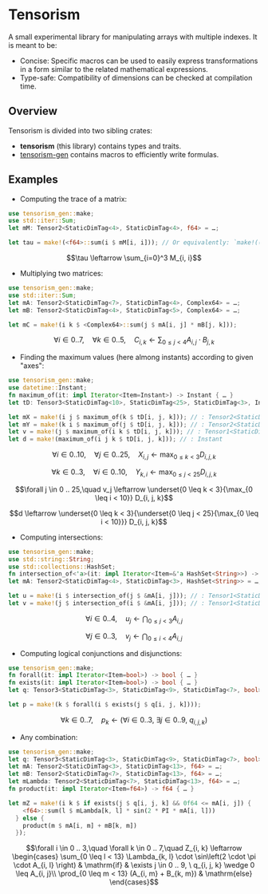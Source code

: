 # Tensorism

A small experimental library for manipulating arrays with multiple indexes. It is meant to be:
 * Concise: Specific macros can be used to easily express transformations in a form similar to 
   the related mathematical expressions.
 * Type-safe: Compatibility of dimensions can be checked at compilation time.

## Overview

Tensorism is divided into two sibling crates:
 * **tensorism** (this library) contains types and traits.
 * [tensorism-gen](https://crates.io/crates/tensorism-gen) contains macros to
   efficiently write formulas.

## Examples

* Computing the trace of a matrix:
```rust
use tensorism_gen::make;
use std::iter::Sum;
let mM: Tensor2<StaticDimTag<4>, StaticDimTag<4>, f64> = …;

let tau = make!(<f64>::sum(i $ mM[i, i])); // Or equivalently: `make!((i $ mM[i, i]).sum())`
```
$$\tau \leftarrow \sum_{i=0}^3 M_{i, i}$$

* Multiplying two matrices:
```rust
use tensorism_gen::make;
use std::iter::Sum;
let mA: Tensor2<StaticDimTag<7>, StaticDimTag<4>, Complex64> = …;
let mB: Tensor2<StaticDimTag<4>, StaticDimTag<5>, Complex64> = …;

let mC = make!(i k $ <Complex64>::sum(j $ mA[i, j] * mB[j, k]));
```
$$\forall i \in 0 .. 7,\quad \forall k \in 0 .. 5,\quad C_{i, k} \leftarrow \sum_{0 \leq j < 4} A_{i, j} \cdot B_{j, k}$$

* Finding the maximum values (here almong instants) according to given "axes":
```rust
use tensorism_gen::make;
use datetime::Instant;
fn maximum_of(it: impl Iterator<Item=Instant>) -> Instant { … }
let tD: Tensor3<StaticDimTag<10>, StaticDimTag<25>, StaticDimTag<3>, Instant> = …;

let mX = make!(i j $ maximum_of(k $ tD[i, j, k])); // : Tensor2<StaticDimTag<10>, StaticDimTag<25>, Instant>
let mY = make!(k i $ maximum_of(j $ tD[i, j, k])); // : Tensor2<StaticDimTag<3>, StaticDimTag<10>, Instant>
let v = make!(j $ maximum_of(i k $ tD[i, j, k])); // : Tensor1<StaticDimTag<25>, Instant>
let d = make!(maximum_of(i j k $ tD[i, j, k])); // : Instant
```
$$\forall i \in 0 .. 10,\quad \forall j \in 0 .. 25,\quad X_{i, j} \leftarrow \max_{0 \leq k < 3} D_{i, j, k}$$

$$\forall k \in 0 .. 3,\quad \forall i \in 0 .. 10,\quad Y_{k, i} \leftarrow \max_{0 \leq j < 25} D_{i, j, k}$$

$$\forall j \in 0 .. 25,\quad v_j \leftarrow \underset{0 \leq k < 3}{\max_{0 \leq i < 10}} D_{i, j, k}$$

$$d \leftarrow \underset{0 \leq k < 3}{\underset{0 \leq j < 25}{\max_{0 \leq i < 10}}} D_{i, j, k}$$

* Computing intersections:
```rust
use tensorism_gen::make;
use std::string::String;
use std::collections::HashSet;
fn intersection_of<'a>(it: impl Iterator<Item=&'a HashSet<String>>) -> HashSet<String> { … }
let mA: Tensor2<StaticDimTag<4>, StaticDimTag<3>, HashSet<String>> = …;

let u = make!(i $ intersection_of(j $ &mA[i, j])); // : Tensor1<StaticDimTag<4>, HashSet<String>>
let v = make!(j $ intersection_of(i $ &mA[i, j])); // : Tensor1<StaticDimTag<3>, HashSet<String>>
```
$$\forall i \in 0 .. 4,\quad u_j \leftarrow \bigcap_{0 \leq j < 3} A_{i, j}$$

$$\forall j \in 0 .. 3,\quad v_j \leftarrow \bigcap_{0 \leq i < 4} A_{i, j}$$

* Computing logical conjunctions and disjunctions:
```rust
use tensorism_gen::make;
fn forall(it: impl Iterator<Item=bool>) -> bool { … }
fn exists(it: impl Iterator<Item=bool>) -> bool { … }
let q: Tensor3<StaticDimTag<3>, StaticDimTag<9>, StaticDimTag<7>, bool> = …;

let p = make!(k $ forall(i $ exists(j $ q[i, j, k])));
```
$$\forall k \in 0 .. 7,\quad p_k \leftarrow \Big( \forall i \in 0 .. 3, \ \exists j \in 0 .. 9, \ q_{i, j, k} \Big)$$

* Any combination:
```rust
use tensorism_gen::make;
let q: Tensor3<StaticDimTag<3>, StaticDimTag<9>, StaticDimTag<7>, bool> = …;
let mA: Tensor2<StaticDimTag<3>, StaticDimTag<13>, f64> = …;
let mB: Tensor2<StaticDimTag<7>, StaticDimTag<13>, f64> = …;
let mLambda: Tensor2<StaticDimTag<7>, StaticDimTag<13>, f64> = …;
fn product(it: impl Iterator<Item=f64>) -> f64 { … }

let mZ = make!(i k $ if exists(j $ q[i, j, k] && 0f64 <= mA[i, j]) {
    <f64>::sum(l $ mLambda[k, l] * sin(2 * PI * mA[i, l]))
  } else {
    product(m $ mA[i, m] + mB[k, m])
  });
```
$$\forall i \in 0 .. 3,\quad \forall k \in 0 .. 7,\quad Z_{i, k} \leftarrow \begin{cases}
  \sum_{0 \leq l < 13} \Lambda_{k, l} \cdot \sin\left(2 \cdot \pi \cdot A_{i, l} \right) & \mathrm{if} & \exists j \in 0 .. 9, \ q_{i, j, k} \wedge 0 \leq A_{i, j}\\
  \prod_{0 \leq m < 13} (A_{i, m} + B_{k, m}) & \mathrm{else}
\end{cases}$$
